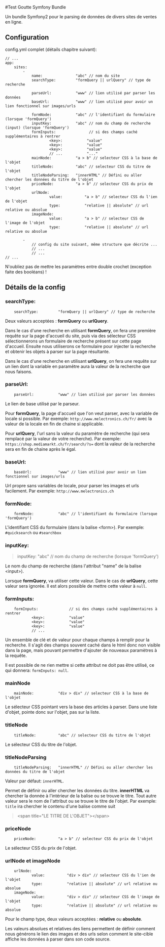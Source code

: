 #Test Goutte Symfony Bundle

Un bundle Symfony2 pour le parsing de données de divers sites de ventes en ligne.

## Configuration

config.yml complet (détails chapitre suivant):
```
// ...
app:
    sites:
        -
            name:               "abc" // nom du site
            searchType:         "formQuery || urlQuery" // type de recherche

            parseUrl:           "www" // lien utilisé par parser les données
            baseUrl:            "www" // lien utilisé pour avoir un lien fonctionnel sur images/urls

            formNode:           "abc" // l'identifiant du formulaire (lorsque 'formQuery')
            inputKey:           "abc" // nom du champ de recherche (input) (lorsque 'formQuery')
            formInputs:               // si des champs caché supplémentaires à rentrer
                    <key>:           "value"
                    <key>:           "value"
                    <key>:           "value"
                    // ...           "..."
            mainNode:           "a > b" // selecteur CSS à la base de l'objet
            titleNode:          "abc" // selecteur CSS du titre de l'objet
            titleNodeParsing:   "innerHTML" // Défini ou aller chercher les données du titre de l'objet
            priceNode:          "a > b" // selecteur CSS du prix de l'objet
            urlNode:
                    value:          "a > b" // selecteur CSS du l'ien de l'objet
                    type:           "relative || absolute" // url relative ou absolue
            imageNode:
                    value:          "a > b" // selecteur CSS de l'image de l'objet
                    type:           "relative || absolute" // url relative ou absolue

        -
            // config du site suivant, même structure que décrite ...
            // ...
            // ...
// ...
```

N'oubliez pas de mettre les paramètres entre double crochet (exception faite des booléans) !


## Détails de la config

### searchType:
```
    searchType:         "formQuery || urlQuery" // type de recherche
```

Deux valeurs acceptées : **formQuery** ou  **urlQuery**.

Dans le cas d'une recherche en utilisant **formQuery**, on fera une première requête sur la page d'accueil du site,
puis via des sélecteur CSS sélectionnerons un formulaire de recherche présent sur cette page d'accueil.
Ensuite nous utiliserons ce formulaire pour injecter la recherche et obtenir les objets à parser sur la page résultante.

Dans le cas d'une recherche en utilisant **urlQuery**, on fera une requête sur un lien dont la variable en paramêtre
aura la valeur de la recherche que nous faisons.

### parseUrl:
```
    parseUrl:           "www" // lien utilisé par parser les données
```

Le lien de base utilisé par le parseur.

Pour **formQuery**, la page d'accueil que l'on veut parser, avec la variable de locale si possible.
Par exemple: `http://www.melectronics.ch/fr/` avec la valeur de la locale en fin de chaine si applicable.

Pour **urlQuery**, l'url sans la valeur du paramètre de recherche (qui sera remplacé par la valeur de votre recherche).
Par exemple: `https://shop.mediamarkt.ch/fr/search/?s=` dont la valeur de la recherche sera en fin de chaine après le égal.

### baseUrl:
```
    baseUrl:            "www" // lien utilisé pour avoir un lien fonctionnel sur images/urls
```

Url propre sans variables de locale, pour parser les images et urls facilement. Par exemple: `http://www.melectronics.ch`

### formNode:
```
    formNode:           "abc" // l'identifiant du formulaire (lorsque 'formQuery')
```

L'identifiant CSS du formulaire (dans la balise \<form\>).
Par exemple: `#quicksearch` ou `#searchbox`

### inputKey:
>inputKey: "abc" // nom du champ de recherche (lorsque 'formQuery')

Le nom du champ de recherche (dans l'attribut "name" de la balise \<input\>).

Lorsque **formQuery**, va utiliser cette valeur. Dans le cas de **urlQuery**, cette valeur sera ignorée.
Il est alors possible de mettre cette valeur à `null`.

### formInputs:
```
    formInputs:              // si des champs caché supplémentaires à rentrer
            <key>:           "value"
            <key>:           "value"
            <key>:           "value"
            // ...
```

Un ensemble de clé et de valeur pour chaque champs à remplir pour la recherche. Il s'agit des champs souvent caché dans le html
donc non visible dans la page, mais pouvant permettre d'ajouter de nouveaux paramètres à la requête.

Il est possible de ne rien mettre si cette attribut ne doit pas être utilisé, ce qui donnera: `formInputs: null`.

### mainNode
```
    mainNode:           "div > div" // selecteur CSS à la base de l'objet
```
Le sélecteur CSS pointant vers la base des articles à parser. Dans une liste d'objet, pointe donc sur l'objet, pas sur la liste.

### titleNode
```
    titleNode:          "abc" // selecteur CSS du titre de l'objet
```

Le sélecteur CSS du titre de l'objet.

### titleNodeParsing
```
    titleNodeParsing:   "innerHTML" // Défini ou aller chercher les données du titre de l'objet
```

Valeur par défaut: `innerHTML`.

Permet de définir ou aller chercher les données du titre. **innerHTML** va chercher la donnée à l'intérieur de la balise
ou se trouve le titre. Tout autre valeur sera le nom de l'attribut ou se trouve le titre de l'objet.
Par exemple: `title` ira chercher le contenu d'une balise comme suit
> \<span title="LE TITRE DE L'OBJET"\>\</span\>

### priceNode
```
    priceNode:          "a > b" // selecteur CSS du prix de l'objet
```

Le sélecteur CSS du prix de l'objet.

### urlNode et imageNode
```
    urlNode:
            value:          "div > div" // selecteur CSS du l'ien de l'objet
            type:           "relative || absolute" // url relative ou absolue
    imageNode:
            value:          "div > div" // selecteur CSS de l'image de l'objet
            type:           "relative || absolute" // url relative ou absolue
```

Pour le champ type, deux valeurs acceptées : **relative** ou  **absolute**.

Les valeurs absolues et relatives des liens permettent de définir comment nous générons le lien des images et des urls
selon comment le site-cible affiche les données à parser dans son code source.